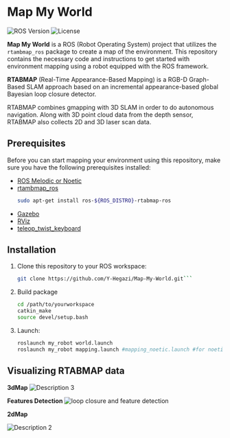 # Map My World

![ROS Version](https://img.shields.io/badge/ROS-Melodic%20%7C%20Noetic-blue.svg)
![License](https://img.shields.io/badge/License-MIT-green.svg)

**Map My World** is a ROS (Robot Operating System) project that utilizes the `rtambmap_ros` package to create a map of the environment. This repository contains the necessary code and instructions to get started with environment mapping using a robot equipped with the ROS framework.

**RTABMAP** (Real-Time Appearance-Based Mapping) is a RGB-D Graph-Based SLAM approach based on an incremental appearance-based global Bayesian loop closure detector.

RTABMAP combines gmapping with 3D SLAM in order to do autonomous navigation. Along with 3D point cloud data from the depth sensor, RTABMAP also collects 2D and 3D laser scan data.

## Prerequisites

Before you can start mapping your environment using this repository, make sure you have the following prerequisites installed:

- [ROS Melodic or Noetic](http://wiki.ros.org/ROS/Installation)
- [rtambmap_ros](https://github.com/rtambmap/rtambmap_ros)
    ```bash
    sudo apt-get install ros-${ROS_DISTRO}-rtabmap-ros
    ``` 
- [Gazebo](http://gazebosim.org/)
- [RViz](http://wiki.ros.org/rviz)
- [teleop_twist_keyboard](https://github.com/ros-teleop/teleop_twist_keyboard.git)
## Installation

1. Clone this repository to your ROS workspace:
   ```bash
   git clone https://github.com/Y-Hegazi/Map-My-World.git```

2. Build package
   ```bash
   cd /path/to/yourworkspace
   catkin_make
   source devel/setup.bash 
    ```
3. Launch:
   ```bash
   roslaunch my_robot world.launch 
   roslaunch my_robot mapping.launch #mapping_noetic.launch #for noetic users
    ```

## Visualizing RTABMAP data
**3dMap**
![Description 3](./my_robot/media/map3d.png)

**Features Detection**
![loop closure and feature detection](./my_robot/media/features.png)

**2dMap**

![Description 2](./my_robot/media//graph.png)
